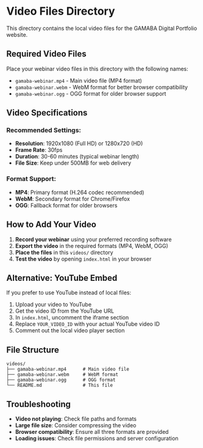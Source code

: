 # Video Files Directory

This directory contains the local video files for the GAMABA Digital Portfolio website.

## Required Video Files

Place your webinar video files in this directory with the following names:

- `gamaba-webinar.mp4` - Main video file (MP4 format)
- `gamaba-webinar.webm` - WebM format for better browser compatibility
- `gamaba-webinar.ogg` - OGG format for older browser support

## Video Specifications

### Recommended Settings:
- **Resolution**: 1920x1080 (Full HD) or 1280x720 (HD)
- **Frame Rate**: 30fps
- **Duration**: 30-60 minutes (typical webinar length)
- **File Size**: Keep under 500MB for web delivery

### Format Support:
- **MP4**: Primary format (H.264 codec recommended)
- **WebM**: Secondary format for Chrome/Firefox
- **OGG**: Fallback format for older browsers

## How to Add Your Video

1. **Record your webinar** using your preferred recording software
2. **Export the video** in the required formats (MP4, WebM, OGG)
3. **Place the files** in this `videos/` directory
4. **Test the video** by opening `index.html` in your browser

## Alternative: YouTube Embed

If you prefer to use YouTube instead of local files:

1. Upload your video to YouTube
2. Get the video ID from the YouTube URL
3. In `index.html`, uncomment the iframe section
4. Replace `YOUR_VIDEO_ID` with your actual YouTube video ID
5. Comment out the local video player section

## File Structure

```
videos/
├── gamaba-webinar.mp4      # Main video file
├── gamaba-webinar.webm     # WebM format
├── gamaba-webinar.ogg      # OGG format
└── README.md               # This file
```

## Troubleshooting

- **Video not playing**: Check file paths and formats
- **Large file size**: Consider compressing the video
- **Browser compatibility**: Ensure all three formats are provided
- **Loading issues**: Check file permissions and server configuration
